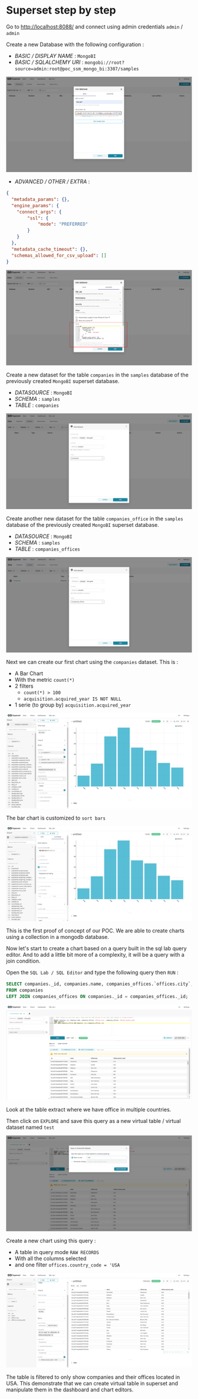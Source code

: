 # Superset step by step

Go to [http://localhost:8088/](http://localhost:8088/) and connect using admin credentials `admin` / `admin`

Create a new Database with the following configuration :

* *BASIC / DISPLAY NAME* : `MongoBI`
* *BASIC / SQLALCHEMY URI* : `mongobi://root?source=admin:root@poc_ssm_mongo_bi:3307/samples`

![](./doc/01_database.png)

* *ADVANCED / OTHER / EXTRA* :

```json
{
  "metadata_params": {},
  "engine_params": {
    "connect_args": {
        "ssl": {
            "mode": "PREFERRED"
        }
    }
  },
  "metadata_cache_timeout": {},
  "schemas_allowed_for_csv_upload": [] 
}
```

![](./doc/02_database.png)

Create a new dataset for the table `companies` in the `samples` database of the previously created `MongoBI` superset database.

* *DATASOURCE* : `MongoBI`
* *SCHEMA* : `samples`
* *TABLE* : `companies`

![](./doc/03_dataset.png)

Create another new dataset for the table `companies_office` in the `samples` database of the previously created `MongoBI` superset database.

* *DATASOURCE* : `MongoBI`
* *SCHEMA* : `samples`
* *TABLE* : `companies_offices`

![](./doc/04_dataset.png)

Next we can create our first chart using the `companies` dataset. This is :

* A Bar Chart
* With the metric `count(*)`
* 2 filters
    * `count(*) > 100`
    * `acquisition.acquired_year IS NOT NULL`
* 1 serie (to group by) `acquisition.acquired_year`

![](./doc/05_chart.png)

The bar chart is customized to `sort bars`

![](./doc/06_chart.png)

This is the first proof of concept of our POC. We are able to create charts using a collection in a mongodb database.

Now let's start to create a chart based on a query built in the sql lab query editor. And to add a little bit more of a complexity, it will be a query with a join condition.

Open the `SQL Lab / SQL Editor` and type the following query then `RUN` :

```sql
SELECT companies._id, companies.name, companies_offices.`offices.city`, companies_offices.`offices.country_code`  
FROM companies 
LEFT JOIN companies_offices ON companies._id = companies_offices._id;
```

![](./doc/07_sqllab.png)

Look at the table extract where we have office in multiple countries.

Then click on `EXPLORE` and save this query as a new virtual table / virtual dataset named `test`

![](./doc/08_virtual_table.png)

Create a new chart using this query :

* A table in query mode `RAW RECORDS`
* With all the columns selected
* and one filter `offices.country_code = 'USA`

![](./doc/09_virtual_table.png)

The table is filtered to only show companies and their offices located in USA. This demonstrate that we can create virtual table in superset and manipulate them in the dashboard and chart editors.
